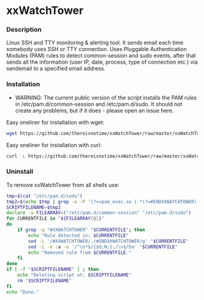 # xxWatchTower

### Description ###
Linux SSH and TTY monitoring &amp; alerting tool. It sends email each time somebody uses SSH or TTY connection. Uses Pluggable Authentication Modules (PAM) rules to detect common-session and sudo events, after that sends all the information (user IP, date, process, type of connection etc.) via sendemail to a specified email address.

### Installation ###
* WARNING: The current public version of the script installs the PAM rules in /etc/pam.d/common-session and /etc/pam.d/sudo. It should not create any problems, but if it does - please open an issue here.

Easy oneliner for installation with wget:
```sh
wget https://github.com/thereisnotime/xxWatchTower/raw/master/xxWatchTower.sh -O /tmp/xxWatchTower.sh && chmod +x /tmp/xxWatchTower.sh && /tmp/xxWatchTower.sh && rm /tmp/xxWatchTower.sh
``` 

Easy oneliner for installation with curl:
```sh
curl -L https://github.com/thereisnotime/xxWatchTower/raw/master/xxWatchTower.sh | sh
``` 

### Uninstall ###
To remove xxWatchTower from all shells use:
```sh
tmp=$(cat "/etc/pam.d/sudo")
tmp2=$(echo $tmp | grep -o -P '(?<=pam_exec.so ).*(?=#ENDXXWATCHTOWER)')
SCRIPTFILENAME=$tmp2
declare -a FILEARRAY=("/etc/pam.d/common-session" "/etc/pam.d/sudo")
for CURRENTFILE in "${FILEARRAY[@]}"
do
    if grep -q "#XXWATCHTOWER" "$CURRENTFILE"; then
        echo "Rule detected in: $CURRENTFILE"
        sed -i '/#XXWATCHTOWER/,/#ENDXXWATCHTOWER/g' "$CURRENTFILE"
        sed -i -e :a -e '/^\n*$/{$d;N;};/\n$/ba' "$CURRENTFILE"
        echo "Removed rule from $CURRENTFILE."
    fi
done
if [ -f "$SCRIPTFILENAME" ] ; then
    echo "Deleting script at: $SCRIPTFILENAME"
    rm "$SCRIPTFILENAME"
fi
echo "Done."

```
